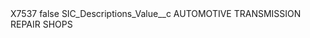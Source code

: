 <?xml version="1.0" encoding="UTF-8"?>
<CustomMetadata xmlns="http://soap.sforce.com/2006/04/metadata" xmlns:xsi="http://www.w3.org/2001/XMLSchema-instance" xmlns:xsd="http://www.w3.org/2001/XMLSchema">
    <label>X7537</label>
    <protected>false</protected>
    <values>
        <field>SIC_Descriptions_Value__c</field>
        <value xsi:type="xsd:string">AUTOMOTIVE TRANSMISSION REPAIR SHOPS</value>
    </values>
</CustomMetadata>
